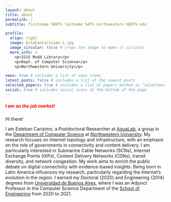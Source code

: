 ```yaml
---
layout: about
title: about
permalink: /
subtitle: firstname %D0T% lastname %AT% northwestern %D0T% edu

profile:
  align: right
  image: EstebanCarisimo-1.jpg
  image_circular: false # crops the image to make it circular
  more_info: >
    <p>3215 Mudd Library</p>
    <p>Dept. of Computer Science</p>
    <p>Northwestern University</p>

news: true # includes a list of news items
latest_posts: false # includes a list of the newest posts
selected_papers: true # includes a list of papers marked as "selected={true}"
social: true # includes social icons at the bottom of the page
---
```


<h5 style="color: red;"> <b>I am on the job market!</b></h5>

Hi there!

I am Esteban Carisimo, a Postdoctoral Researcher at [AquaLab](https://aqualab.cs.northwestern.edu), a group in the [Department of Computer Science](https://www.mccormick.northwestern.edu/computer-science/) at [Northwestern University](https://www.northwestern.edu). My research focuses on Internet topology and infrastructure, with an emphasis on the role of governments in connectivity and content delivery. I am particularly interested in Submarine Cable Networks (SCNs), Internet Exchange Points (IXPs), Content Delivery Networks (CDNs), transit diversity, and network congestion. My work aims to enrich the public debate on digital connectivity with evidence-based insights. Being born in Latin America influences my research, particularly regarding the Internet’s evolution in the region. I earned my Doctoral (2020) and Engineering (2014) degrees from [Universidad de Buenos Aires](https://www.uba.ar/#/), where I was an Adjunct Professor in the Computer Science Department of the [School of Engineering](https://www.fi.uba.ar) from 2020 to 2021.